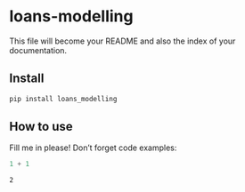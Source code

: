 loans-modelling
================

<!-- WARNING: THIS FILE WAS AUTOGENERATED! DO NOT EDIT! -->

This file will become your README and also the index of your
documentation.

## Install

``` sh
pip install loans_modelling
```

## How to use

Fill me in please! Don’t forget code examples:

``` python
1 + 1
```

    2
